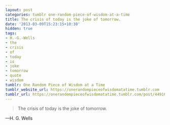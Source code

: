 ```yaml
---
layout: post
categories: tumblr one-random-piece-of-wisdom-at-a-time
title: The crisis of today is the joke of tomorrow.
date: '2013-03-09T15:23:15+10:30'
hidden: true
tags:
- H.-G.-Wells
- the
- crisis
- of
- today
- is
- joke
- tomorrow
- quote
- wisdom
tumblr: One Random Piece of Wisdom at a Time
tumblr_website_url: https://onerandompieceofwisdomatatime.tumblr.com
tumblr_url: https://onerandompieceofwisdomatatime.tumblr.com/post/44916438451/the-crisis-of-today-is-the-joke-of-tomorrow
---
```

> The crisis of today is the joke of tomorrow.

—H. G. Wells
